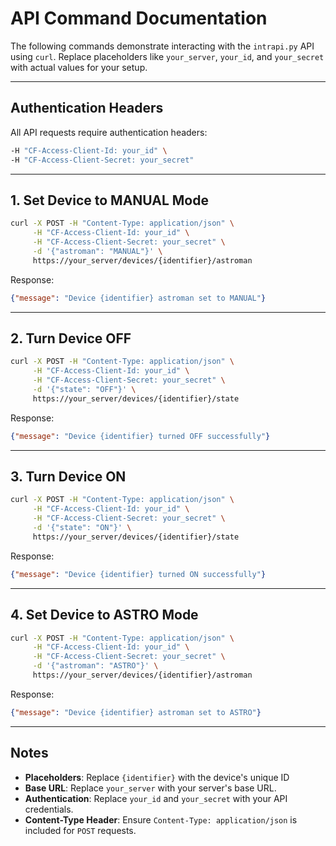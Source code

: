 # API Command Documentation

The following commands demonstrate interacting with the `intrapi.py` API using `curl`. Replace placeholders like `your_server`, `your_id`, and `your_secret` with actual values for your setup.

---

## Authentication Headers
All API requests require authentication headers:
```bash
-H "CF-Access-Client-Id: your_id" \
-H "CF-Access-Client-Secret: your_secret"
```

---

## 1. Set Device to MANUAL Mode

```bash
curl -X POST -H "Content-Type: application/json" \
     -H "CF-Access-Client-Id: your_id" \
     -H "CF-Access-Client-Secret: your_secret" \
     -d '{"astroman": "MANUAL"}' \
     https://your_server/devices/{identifier}/astroman
```

Response:
```json
{"message": "Device {identifier} astroman set to MANUAL"}
```

---

## 2. Turn Device OFF

```bash
curl -X POST -H "Content-Type: application/json" \
     -H "CF-Access-Client-Id: your_id" \
     -H "CF-Access-Client-Secret: your_secret" \
     -d '{"state": "OFF"}' \
     https://your_server/devices/{identifier}/state
```

Response:
```json
{"message": "Device {identifier} turned OFF successfully"}
```

---

## 3. Turn Device ON

```bash
curl -X POST -H "Content-Type: application/json" \
     -H "CF-Access-Client-Id: your_id" \
     -H "CF-Access-Client-Secret: your_secret" \
     -d '{"state": "ON"}' \
     https://your_server/devices/{identifier}/state
```

Response:
```json
{"message": "Device {identifier} turned ON successfully"}
```

---

## 4. Set Device to ASTRO Mode

```bash
curl -X POST -H "Content-Type: application/json" \
     -H "CF-Access-Client-Id: your_id" \
     -H "CF-Access-Client-Secret: your_secret" \
     -d '{"astroman": "ASTRO"}' \
     https://your_server/devices/{identifier}/astroman
```

Response:
```json
{"message": "Device {identifier} astroman set to ASTRO"}
```

---

## Notes
- **Placeholders**: Replace `{identifier}` with the device's unique ID
- **Base URL**: Replace `your_server` with your server's base URL.
- **Authentication**: Replace `your_id` and `your_secret` with your API credentials.
- **Content-Type Header**: Ensure `Content-Type: application/json` is included for `POST` requests.
